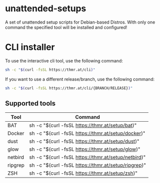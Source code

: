 # unattended-setups
A set of unattended setup scripts for Debian-based Distros. With only one command the specified tool will be installed and configured!

# CLI installer
To use the interactive cli tool, use the following command:
```sh
sh -c "$(curl -fsSL https://thmr.at/cli)"
```

If you want to use a different release/branch, use the following command:
```sh
sh -c "$(curl -fsSL https://thmr.at/cli/{BRANCH/RELEASE})"
```

## Supported tools
| Tool    | Command                                                       |
|---------|---------------------------------------------------------------|
| BAT     | sh -c "$(curl -fsSL https://thmr.at/setup/bat)"               |
| Docker  | sh -c "$(curl -fsSL https://thmr.at/setup/docker)"            |
| dust    | sh -c "$(curl -fsSL https://thmr.at/setup/dust)"              |
| glow    | sh -c "$(curl -fsSL https://thmr.at/setup/glow)"              |
| netbird | sh -c "$(curl -fsSL https://thmr.at/setup/netbird)"           |
| ripgrep | sh -c "$(curl -fsSL https://thmr.at/setup/ripgrep)"           |
| ZSH     | sh -c "$(curl -fsSL https://thmr.at/setup/zsh)"               |
